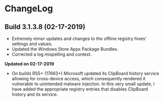 # ChangeLog #

## Build 3.1.3.8 (02-17-2019) ##

- Extremely minor updates and changes to the offline registry hives' settings and values.
- Updated the Windows Store Appx Package Bundles.
- Corrected a log mispelling and context.

**Updated on 02-17-2019**

- On builds RS5+ (17663+) Microsoft updated its ClipBoard history service allowing for cross-device access, which consequently rendered it vulnerable to unintended malware injection. In this very small update, I have added the appropriate registry entries that disables ClipBoard history and its service.
